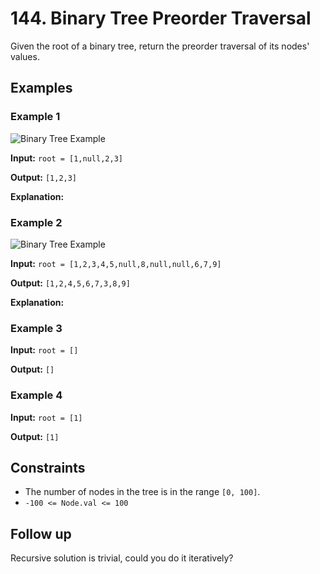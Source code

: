 # 144. Binary Tree Preorder Traversal

Given the root of a binary tree, return the preorder traversal of its nodes' values.

## Examples

### Example 1

![Binary Tree Example](https://assets.leetcode.com/uploads/2024/08/29/screenshot-2024-08-29-202743.png)

**Input:** `root = [1,null,2,3]`

**Output:** `[1,2,3]`

**Explanation:**

### Example 2

![Binary Tree Example](https://assets.leetcode.com/uploads/2024/08/29/tree_2.png)

**Input:** `root = [1,2,3,4,5,null,8,null,null,6,7,9]`

**Output:** `[1,2,4,5,6,7,3,8,9]`

**Explanation:**

### Example 3

**Input:** `root = []`

**Output:** `[]`

### Example 4

**Input:** `root = [1]`

**Output:** `[1]`

## Constraints

- The number of nodes in the tree is in the range `[0, 100]`.
- `-100 <= Node.val <= 100`

## Follow up

Recursive solution is trivial, could you do it iteratively?
